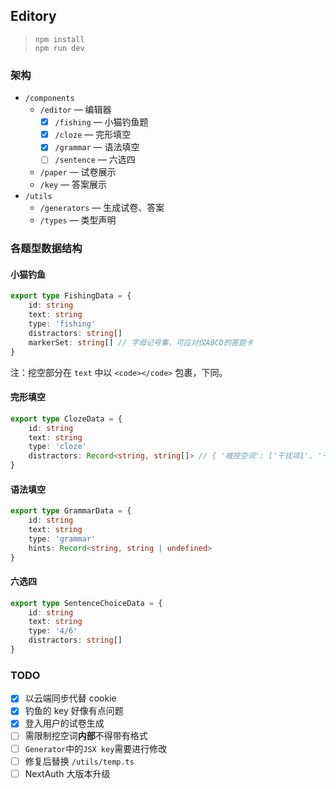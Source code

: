 ## Editory

> ```
> npm install
> npm run dev
> ```

### 架构

- `/components`
  - `/editor` — 编辑器
    - [x] `/fishing` — 小猫钓鱼题
    - [x] `/cloze` — 完形填空
    - [x] `/grammar` — 语法填空
    - [ ] `/sentence` — 六选四
  - `/paper` — 试卷展示
  - `/key` — 答案展示
- `/utils`
  - `/generators` — 生成试卷、答案
  - `/types` — 类型声明

### 各题型数据结构

#### 小猫钓鱼

```ts
export type FishingData = {
    id: string
    text: string
    type: 'fishing'
    distractors: string[]
    markerSet: string[] // 字母记号集，可应对仅ABCD的答题卡
}
```

注：挖空部分在 `text` 中以 `<code></code>` 包裹，下同。

#### 完形填空

```ts
export type ClozeData = {
    id: string
    text: string
    type: 'cloze'
    distractors: Record<string, string[]> // { '被挖空词': ['干扰项1'. '干扰项2', '干扰项3'] }
}
```

#### 语法填空

```ts
export type GrammarData = {
    id: string
    text: string
    type: 'grammar'
    hints: Record<string, string | undefined>
}
```

#### 六选四

```ts
export type SentenceChoiceData = {
    id: string
    text: string
    type: '4/6'
    distractors: string[]
}
```

### TODO

- [x] 以云端同步代替 cookie
- [x] 钓鱼的 key 好像有点问题
- [x] 登入用户的试卷生成
- [ ] 需限制挖空词**内部**不得带有格式
- [ ] `Generator`中的`JSX key`需要进行修改
- [ ] 修复后替换 `/utils/temp.ts`
- [ ] NextAuth 大版本升级
